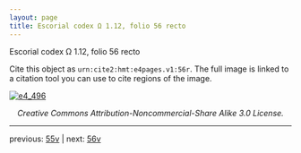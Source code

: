 ```yaml
---
layout: page
title: Escorial codex Ω 1.12, folio 56 recto
---
```


Escorial codex Ω 1.12, folio 56 recto

Cite this object as `urn:cite2:hmt:e4pages.v1:56r`.  The full image is linked to a citation tool you can use to cite regions of the image.

[![e4_496](http://www.homermultitext.org/iipsrv?IIIF=/project/homer/pyramidal/deepzoom/hmt/e4img/2017a/e4_496.tif/full/800,/0/default.jpg)](http://www.homermultitext.org/ict2/?urn=urn:cite2:hmt:e4img.2017a:e4_496) 

<p style="text-align: center; font-style: italic;">Creative Commons Attribution-Noncommercial-Share Alike 3.0 License.</p>

---

previous: [55v](../55v/) | next: [56v](../56v/)